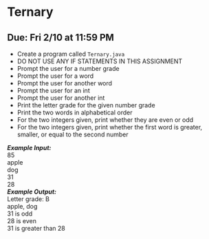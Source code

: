 # Ternary

## Due: Fri 2/10 at 11:59 PM

- Create a program called `Ternary.java`
- DO NOT USE ANY IF STATEMENTS IN THIS ASSIGNMENT
- Prompt the user for a number grade
- Prompt the user for a word
- Prompt the user for another word
- Prompt the user for an int
- Prompt the user for another int
- Print the letter grade for the given number grade
- Print the two words in alphabetical order
- For the two integers given, print whether they are even or odd
- For the two integers given, print whether the first word is greater, smaller, or equal to the second number

***Example Input:***\
85\
apple\
dog\
31\
28\
***Example Output:***\
Letter grade: B\
apple, dog\
31 is odd\
28 is even\
31 is greater than 28
